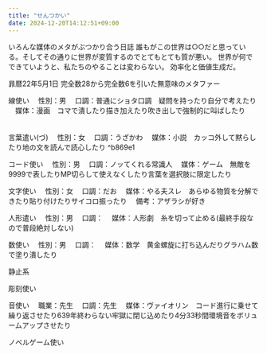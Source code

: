 ```yaml
---
title: "せんつかい"
date: 2024-12-20T14:12:51+09:00
---
```

いろんな媒体のメタがぶつかり合う日誌
誰もがこの世界は○○だと思っている。そしてその通りに世界が変質するのでとてもとても質が悪い。
世界が何でできていようと、私たちのやることは変わらない。
効率化と価値生成だ。

暃暦22年5月1日
完全数28から完全数6を引いた無意味のメタファー


線使い
　性別：男
　口調：普通にショタ口調　疑問を持ったり自分で考えたり
　媒体：漫画　コマで潰したり描き加えたり吹き出しで強制的に叫ばしたり
　
　

言葉遣い(づ)
　性別：女
　口調：うざかわ
　媒体：小説　カッコ外して黙らしたり地の文を読んで読心したり ^b869e1



コード使い
　性別：男
　口調：ノッてくれる常識人
　媒体：ゲーム　無敵を9999で表したりMP切らして使えなくしたり言葉を選択肢に限定したり


文字使い
　性別：女
　口調：だお
　媒体：やる夫スレ　あらゆる物質を分解できたり貼り付けたりサイコロ振ったり
　備考：アザラシが好き


人形遣い
　性別：男
　口調：
　媒体：人形劇　糸を切って止める(最終手段なので普段絶対しない)






数使い
　性別：男
　口調：
　媒体：数学　黄金螺旋に打ち込んだりグラハム数で塗り潰したり


静止系

彫刻使い



音使い
　職業：先生
　口調：先生
　媒体：ヴァイオリン　コード進行に乗せて繰り返させたり639年終わらない牢獄に閉じ込めたり4分33秒間環境音をボリュームアップさせたり


ノベルゲーム使い
